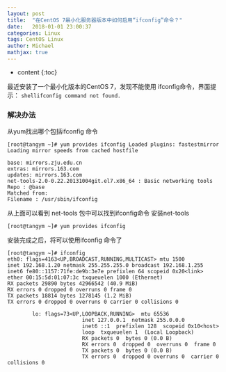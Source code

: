 ```yaml
---
layout: post
title:  "在CentOS 7最小化服务器版本中如何启用“ifconfig”命令？"
date:   2018-01-01 23:00:37
categories: Linux
tags: CentOS Linux
author: Michael
mathjax: true
---
```


* content
{:toc}

最近安装了一个最小化版本的CentOS 7，发现不能使用 ifconfig命令，界面提示：
```shellifconfig command not found.```



### 解决办法

从yum找出哪个包括ifconfig 命令
```shell
[root@tangym ~]# yum provides ifconfig Loaded plugins: fastestmirror
Loading mirror speeds from cached hostfile

base: mirrors.zju.edu.cn
extras: mirrors.163.com
updates: mirrors.163.com
net-tools-2.0-0.22.20131004git.el7.x86_64 : Basic networking tools
Repo : @base
Matched from:
Filename : /usr/sbin/ifconfig
```
从上面可以看到 net-tools 包中可以找到ifconfig命令
安装net-tools
```shell
[root@tangym ~]# yum provides ifconfig
```
安装完成之后，将可以使用ifconfig 命令了

```shell
[root@tangym ~]# ifconfig
eth0: flags=4163<UP,BROADCAST,RUNNING,MULTICAST> mtu 1500
inet 192.168.1.20 netmask 255.255.255.0 broadcast 192.168.1.255
inet6 fe80::1157:71fe:de9b:3e7e prefixlen 64 scopeid 0x20<link>
ether 00:15:5d:01:07:3c txqueuelen 1000 (Ethernet)
RX packets 29890 bytes 42966542 (40.9 MiB)
RX errors 0 dropped 0 overruns 0 frame 0
TX packets 18814 bytes 1278145 (1.2 MiB)
TX errors 0 dropped 0 overruns 0 carrier 0 collisions 0

        lo: flags=73<UP,LOOPBACK,RUNNING>  mtu 65536
                        inet 127.0.0.1  netmask 255.0.0.0
                        inet6 ::1  prefixlen 128  scopeid 0x10<host>
                        loop  txqueuelen 1  (Local Loopback)
                        RX packets 0  bytes 0 (0.0 B)
                        RX errors 0  dropped 0  overruns 0  frame 0
                        TX packets 0  bytes 0 (0.0 B)
                        TX errors 0  dropped 0 overruns 0  carrier 0  collisions 0
```